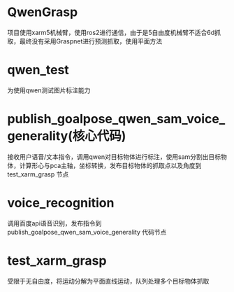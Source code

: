 # QwenGrasp
项目使用xarm5机械臂，使用ros2进行通信，由于是5自由度机械臂不适合6d抓取，最终没有采用Graspnet进行预测抓取，使用平面方法

# qwen_test
为使用qwen测试图片标注能力

# publish_goalpose_qwen_sam_voice_generality(核心代码)
接收用户语音/文本指令，调用qwen对目标物体进行标注，使用sam分割出目标物体，计算形心与pca主轴，坐标转换，发布目标物体的抓取点以及角度到 test_xarm_grasp 节点

# voice_recognition
调用百度api语音识别，发布指令到 publish_goalpose_qwen_sam_voice_generality 代码节点

# test_xarm_grasp
受限于无自由度，将运动分解为平面直线运动，队列处理多个目标物体抓取
